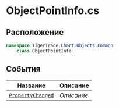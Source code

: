 
# ObjectPointInfo.cs
## Расположение
```csharp
namespace TigerTrade.Chart.Objects.Common  
    class ObjectPointInfo
```

## События
| Название | Описание |
| --- | --- |
| [`PropertyChanged`](./sobytiya/PropertyChanged.md) | *Описание* |
